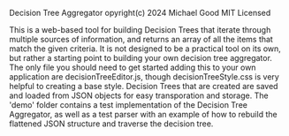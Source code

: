 Decision Tree Aggregator
opyright(c) 2024 Michael Good
MIT Licensed

This is a web-based tool for building Decision Trees that iterate through multiple sources of information, and
returns an array of all the items that match the given criteria. It is not designed to be a practical tool on its
own, but rather a starting point to building your own decision tree aggregator. The only file you should need to
get started adding this to your own application are decisionTreeEditor.js, though decisionTreeStyle.css is very
helpful to creating a base style. Decision Trees that are created are saved and loaded from JSON objects for easy
transporation and storage. The 'demo' folder contains a test implementation of the Decision Tree Aggregator, as 
well as a test parser with an example of how to rebuild the flattened JSON structure and traverse the decision
tree.
